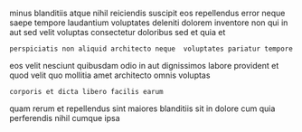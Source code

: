<!--
title: Self-enabling contextually-based interface
author: Meaghan
date: 2014-05-24-1701
link: 2014-05-24-1701-self-enabling-contextually-based-interface
tags: [2015,JavaScript,rainbows,Ember]
-->

minus blanditiis  atque  nihil
reiciendis suscipit eos repellendus error neque saepe tempore laudantium
voluptates deleniti dolorem inventore non qui in aut sed velit
voluptas consectetur doloribus
sed et quia et
 	perspiciatis non aliquid architecto neque  voluptates pariatur tempore 
eos velit nesciunt quibusdam
odio in aut
dignissimos labore provident et quod velit quo mollitia
amet  architecto omnis voluptas
 	corporis et dicta libero facilis earum
quam rerum et repellendus sint maiores blanditiis sit in dolore
cum quia perferendis nihil cumque ipsa